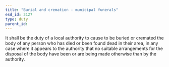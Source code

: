 ```yaml
---
title: "Burial and cremation - municipal funerals"
esd_id: 3127
type: duty
parent_id:  
---
```


It shall be the duty of a local authority to cause to be buried or cremated the body of any person who has died or been found dead in their area, in any case where it appears to the authority that no suitable arrangements for the disposal of the body have been or are being made otherwise than by the authority.


